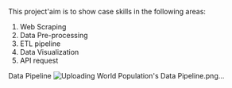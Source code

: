 This project'aim is to show case skills in the following areas:
  1) Web Scraping<br>
  2) Data Pre-processing<br>
  3) ETL pipeline<br>
  4) Data Visualization<br>
  5) API request<br>


Data Pipeline
  ![Uploading World Population's Data Pipeline.png…]()

